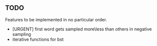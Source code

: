 ## TODO

Features to be implemented in no particular order.

* [URGENT] first word gets sampled more\less than others in negative sampling
* iterative functions for bst
